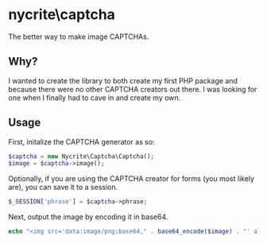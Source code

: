 # nycrite\captcha
The better way to make image CAPTCHAs.

## Why?
I wanted to create the library to both create my first PHP package and because there were no other CAPTCHA creators out there. I was looking for one when I finally had to cave in and create my own.

## Usage
First, initalize the CAPTCHA generator as so:
```php
$captcha = new Nycrite\Captcha\Captcha();
$image = $captcha->image();
```
Optionally, if you are using the CAPTCHA creator for forms (you most likely are), you can save it to a session.
```php
$_SESSION['phrase'] = $captcha->phrase;
```
Next, output the image by encoding it in base64.
```php
echo "<img src='data:image/png;base64," . base64_encode($image) . "' alt='captcha'>";
```
